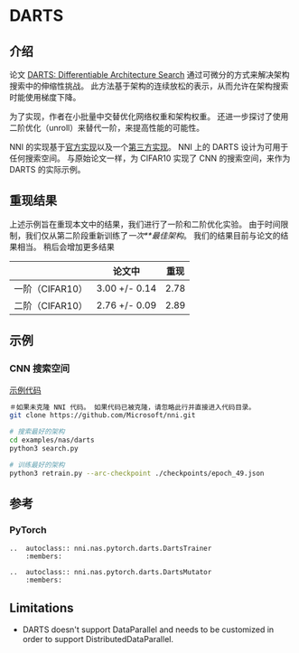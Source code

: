 # DARTS

## 介绍

论文 [DARTS: Differentiable Architecture Search](https://arxiv.org/abs/1806.09055) 通过可微分的方式来解决架构搜索中的伸缩性挑战。 此方法基于架构的连续放松的表示，从而允许在架构搜索时能使用梯度下降。

为了实现，作者在小批量中交替优化网络权重和架构权重。 还进一步探讨了使用二阶优化（unroll）来替代一阶，来提高性能的可能性。

NNI 的实现基于[官方实现](https://github.com/quark0/darts)以及一个[第三方实现](https://github.com/khanrc/pt.darts)。 NNI 上的 DARTS 设计为可用于任何搜索空间。 与原始论文一样，为 CIFAR10 实现了 CNN 的搜索空间，来作为 DARTS 的实际示例。

## 重现结果

上述示例旨在重现本文中的结果，我们进行了一阶和二阶优化实验。 由于时间限制，我们仅从第二阶段重新训练了*一次**最佳架构*。 我们的结果目前与论文的结果相当。 稍后会增加更多结果

|             | 论文中           | 重现   |
| ----------- | ------------- | ---- |
| 一阶（CIFAR10） | 3.00 +/- 0.14 | 2.78 |
| 二阶（CIFAR10） | 2.76 +/- 0.09 | 2.89 |

## 示例

### CNN 搜索空间

[示例代码](https://github.com/microsoft/nni/tree/master/examples/nas/darts)

```bash
＃如果未克隆 NNI 代码。 如果代码已被克隆，请忽略此行并直接进入代码目录。
git clone https://github.com/Microsoft/nni.git

# 搜索最好的架构
cd examples/nas/darts
python3 search.py

# 训练最好的架构
python3 retrain.py --arc-checkpoint ./checkpoints/epoch_49.json
```

## 参考

### PyTorch

```eval_rst
..  autoclass:: nni.nas.pytorch.darts.DartsTrainer
    :members:

..  autoclass:: nni.nas.pytorch.darts.DartsMutator
    :members:
```

## Limitations

* DARTS doesn't support DataParallel and needs to be customized in order to support DistributedDataParallel.
